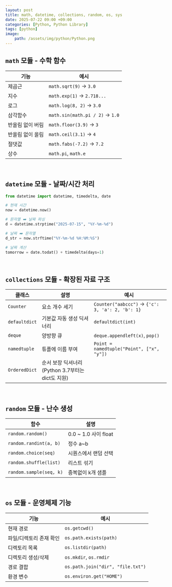 ```yaml
---
layout: post
title: math, datetime, collections, random, os, sys
date: 2025-07-22 09:00 +09:00
categories: [Python, Python Library]
tags: [python]
image:
    path: /assets/img/python/Python.png
---
```


## `math` 모듈 - 수학 함수

| 기능        | 예시                              |
| --------- | ------------------------------- |
| 제곱근       | `math.sqrt(9)` → `3.0`          |
| 지수        | `math.exp(1)` → `2.718...`      |
| 로그        | `math.log(8, 2)` → `3.0`        |
| 삼각함수      | `math.sin(math.pi / 2)` → `1.0` |
| 반올림 없이 버림 | `math.floor(3.9)` → `3`         |
| 반올림 없이 올림 | `math.ceil(3.1)` → `4`          |
| 절댓값       | `math.fabs(-7.2)` → `7.2`       |
| 상수        | `math.pi`, `math.e`             |

<br>

## `datetime` 모듈 - 날짜/시간 처리

```python
from datetime import datetime, timedelta, date

# 현재 시간
now = datetime.now()

# 문자열 ➡️ 날짜 파싱
d = datetime.strptime("2025-07-15", "%Y-%m-%d")

# 날짜 ➡️ 문자열
d_str = now.strftime("%Y-%m-%d %H:%M:%S")

# 날짜 계산
tomorrow = date.todat() + timedelta(days=1)
```

<br>

## `collections` 모듈 - 확장된 자료 구조

| 클래스           | 설명                                  | 예시                                               |
| ------------- | ----------------------------------- | ------------------------------------------------ |
| `Counter`     | 요소 개수 세기                            | `Counter("aabccc")` → `{'c': 3, 'a': 2, 'b': 1}` |
| `defaultdict` | 기본값 자동 생성 딕셔너리                      | `defaultdict(int)`                               |
| `deque`       | 양방향 큐                               | `deque.appendleft(x)`, `pop()`                   |
| `namedtuple`  | 튜플에 이름 부여                           | `Point = namedtuple("Point", ["x", "y"])`        |
| `OrderedDict` | 순서 보장 딕셔너리 (Python 3.7부터는 dict도 지원) |                                                  |

<br>

## `random` 모듈 - 난수 생성

| 함수 | 설명 |
|-|-|
| `random.random()` | 0.0 ~ 1.0 사이 float |
| `random.randint(a, b)` | 정수 a~b |
| `random.choice(seq)` | 시퀀스에서 랜덤 선택 |
| `random.shuffle(list)` | 리스트 섞기 |
| `random.sample(seq, k)` | 중복없이 k개 샘플 |

<br>

## `os` 모듈 - 운영체제 기능 
 
| 기능 | 예시 |
|-|-|
| 현재 경로 | `os.getcwd()` |
| 파일/디렉토리 존재 확인 | `os.path.exists(path)` |
| 디렉토리 목록 | `os.listdir(path)` |
| 디렉토리 생성/삭제 | `os.mkdir`, `os.rmdir` |
| 경로 결합 | `os.path.join("dir", "file.txt")` |
| 환경 변수 | `os.environ.get("HOME")` |